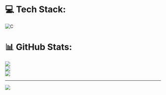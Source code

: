 
# 💻 Tech Stack:
![C](https://img.shields.io/badge/c-%2300599C.svg?style=for-the-badge&logo=c&logoColor=white)
# 📊 GitHub Stats:
![](https://github-readme-stats.vercel.app/api?username=subho2001&theme=dark&hide_border=false&include_all_commits=true&count_private=false)<br/>
![](https://github-readme-streak-stats.herokuapp.com/?user=subho2001&theme=dark&hide_border=false)<br/>
![](https://github-readme-stats.vercel.app/api/top-langs/?username=subho2001&theme=dark&hide_border=false&include_all_commits=true&count_private=false&layout=compact)

---
<a href="https://visitcount.itsvg.in">
  <img src="https://visitcount.itsvg.in/api?id=subho2001&label=Profile%20Views&color=1&icon=0&pretty=false" />
</a>

<!-- Proudly created with GPRM ( https://gprm.itsvg.in ) -->
